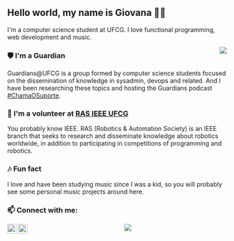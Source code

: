 ## Hello world, my name is Giovana 👋🏼


I'm a computer science student at UFCG. I love functional programming, web development and music.

<p align="center"> 
 <a><img align="right" src="https://github.com/giovanaBritoOliveira/giovanabritooliveira/blob/main/Ef1OtnwXsAAyJzC-removebg-preview.png" /></a>
</p> 

### 🛡️ I'm a Guardian
Guardians@UFCG is a group formed by computer science students focused on the dissemination of knowledge in sysadmin, devops and related.
And I have been researching these topics and hosting the Guardians podcast [#ChamaOSuporte](https://anchor.fm/chamaosuporte).
 
### 🦾 I'm a volunteer at [RAS IEEE UFCG](https://github.com/ras-ufcg)
You probably know IEEE. RAS (Robotics & Automation Society) is an IEEE branch that seeks to research and disseminate knowledge about robotics worldwide, in addition to participating in competitions of programming and robotics.

### 🎶 Fun fact
I love and have been studying music since I was a kid, so you will probably see some personal music projects around here.

### 📫 Connect with me:

[<img align="left" alt="codeSTACKr | LinkedIn" width="22px" src="https://cdn.jsdelivr.net/npm/simple-icons@v3/icons/linkedin.svg" />][linkedin]
[<img align="left" alt="codeSTACKr | Twitter" width="22px" src="https://cdn.jsdelivr.net/npm/simple-icons@3.11.0/icons/twitter.svg" />][Twitter]

<p align="center"> 
 <a><img align="center" src="https://github-readme-stats.vercel.app/api?username=giovanabritooliveira&show_icons=true&" /></a>
</p> 

[linkedin]: https://www.linkedin.com/in/giovana-oliveira-9a5b08116/
[twitter]: https://twitter.com/giovana_bo
